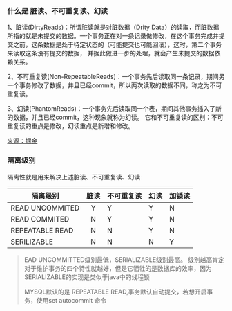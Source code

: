 ### 什么是 脏读、不可重复读、幻读
1、脏读(DirtyReads)：所谓脏读就是对脏数据（Drity Data）的读取，而脏数据所指的就是未提交的数据。一个事务正在对一条记录做修改，在这个事务完成并提交之前，这条数据是处于待定状态的（可能提交也可能回滚），这时，第二个事务来读取这条没有提交的数据，
并据此做进一步的处理，就会产生未提交的数据依赖关系。

2、不可重复读(Non-RepeatableReads)：一个事务先后读取同一条记录，期间另一个事务修改了数据，并且已经commit，所以两次读取的数据不同，称之为不可重复读。

3、幻读(PhantomReads)：一个事务先后读取同一个表，期间其他事务插入了新的数据，并且已经commit，这种现象就称为幻读。
它和不可重复读的区别：不可重复读的重点是修改，幻读重点是新增和修改。

[来源：掘金](https://juejin.im/post/5b2a006c51882574b55e562e)

### 隔离级别

隔离性就是用来解决上述脏读、不可重复读、幻读

| 隔离级别        | 脏读 | 不可重复读 | 幻读 | 加锁读 |
| --------------- | :--: | ---------- | ---- | ------ |
| READ UNCOMMITED | Y | Y | Y | N |
| READ COMMITED   | N | Y | Y | N |
| REPEATABLE READ | N | N | Y | N |
| SERILIZABLE     | N | N | N | Y |

> EAD UNCOMMITTED级别最低，SERIALIZABLE级别最高。 级别越高肯定对于维护事务的四个特性就越好，但是它牺牲的是数据库的效率，因为SERIALIZABLE的实现是类似于java中的线程锁
>
> 
>
> MYSQL默认的是 REPEATABLE READ,事务默认自动提交，若想开启事务，使用set autocommit 命令